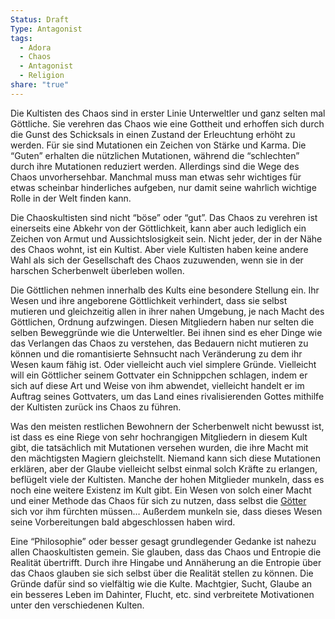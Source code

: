 ```yaml
---
Status: Draft
Type: Antagonist
tags:
  - Adora
  - Chaos
  - Antagonist
  - Religion
share: "true"
---
```

Die Kultisten des Chaos sind in erster Linie Unterweltler und ganz selten mal Göttliche. Sie verehren das Chaos wie eine Gottheit und erhoffen sich durch die Gunst des Schicksals in einen Zustand der Erleuchtung erhöht zu werden. Für sie sind Mutationen ein Zeichen von Stärke und Karma. Die “Guten” erhalten die nützlichen Mutationen, während die “schlechten” durch ihre Mutationen reduziert werden. Allerdings sind die Wege des Chaos unvorhersehbar. Manchmal muss man etwas sehr wichtiges für etwas scheinbar hinderliches aufgeben, nur damit seine wahrlich wichtige Rolle in der Welt finden kann. 

Die Chaoskultisten sind nicht “böse” oder “gut”. Das Chaos zu verehren ist einerseits eine Abkehr von der Göttlichkeit, kann aber auch lediglich ein Zeichen von Armut und Aussichtslosigkeit sein. Nicht jeder, der in der Nähe des Chaos wohnt, ist ein Kultist. Aber viele Kultisten haben keine andere Wahl als sich der Gesellschaft des Chaos zuzuwenden, wenn sie in der harschen Scherbenwelt überleben wollen. 

Die Göttlichen nehmen innerhalb des Kults eine besondere Stellung ein. Ihr Wesen und ihre angeborene Göttlichkeit verhindert, dass sie selbst mutieren und gleichzeitig allen in ihrer nahen Umgebung, je nach Macht des Göttlichen, Ordnung aufzwingen. Diesen Mitgliedern haben nur selten die selben Beweggründe wie die Unterweltler. Bei ihnen sind es eher Dinge wie das Verlangen das Chaos zu verstehen, das Bedauern nicht mutieren zu können und die romantisierte Sehnsucht nach Veränderung zu dem ihr Wesen kaum fähig ist. Oder vielleicht auch viel simplere Gründe. Vielleicht will ein Göttlicher seinem Gottvater ein Schnippchen schlagen, indem er sich auf diese Art und Weise von ihm abwendet, vielleicht handelt er im Auftrag seines Gottvaters, um das Land eines rivalisierenden Gottes mithilfe der Kultisten zurück ins Chaos zu führen. 

Was den meisten restlichen Bewohnern der Scherbenwelt nicht bewusst ist, ist dass es eine Riege von sehr hochrangigen Mitgliedern in diesem Kult gibt, die tatsächlich mit Mutationen versehen wurden, die ihre Macht mit den mächtigsten Magiern gleichstellt. Niemand kann sich diese Mutationen erklären, aber der Glaube vielleicht selbst einmal solch Kräfte zu erlangen, beflügelt viele der Kultisten. 
Manche der hohen Mitglieder munkeln, dass es noch eine weitere Existenz im Kult gibt. Ein Wesen von solch einer Macht und einer Methode das Chaos für sich zu nutzen, dass selbst die [Götter](../../G%C3%B6tter/index.md) sich vor  ihm fürchten müssen… Außerdem munkeln sie, dass dieses Wesen seine Vorbereitungen bald abgeschlossen haben wird. 


Eine “Philosophie” oder besser gesagt grundlegender Gedanke ist nahezu allen Chaoskultisten gemein. Sie glauben, dass das Chaos und Entropie die Realität übertrifft. Durch ihre Hingabe und Annäherung an die Entropie über das Chaos glauben sie sich selbst über die Realität stellen zu können. Die Gründe dafür sind so vielfältig wie die Kulte. Machtgier, Sucht, Glaube an ein besseres Leben im Dahinter, Flucht, etc. sind verbreitete Motivationen unter den verschiedenen Kulten. 